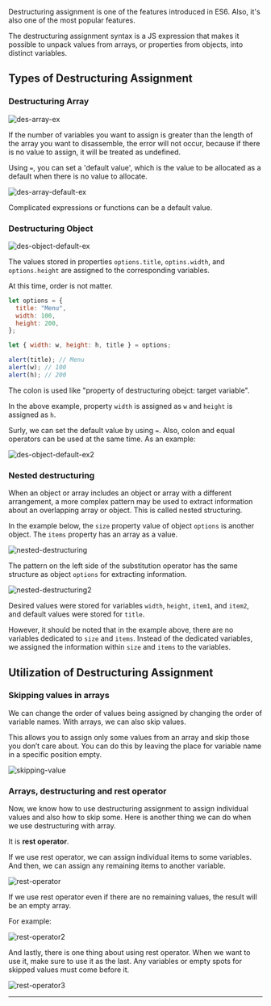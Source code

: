 Destructuring assignment is one of the features introduced in ES6. Also, it's also one of the most popular features.

The destructuring assignment syntax is a JS expression that makes it possible to unpack values from arrays, or properties from objects, into distinct variables.

## Types of Destructuring Assignment

### Destructuring Array

![des-array-ex](https://github.com/user-attachments/assets/7237694e-89dd-43be-9203-293604ee7271)

If the number of variables you want to assign is greater than the length of the array you want to disassemble, the error will not occur, because if there is no value to assign, it will be treated as undefined.

Using `=`, you can set a 'default value', which is the value to be allocated as a default when there is no value to allocate.

![des-array-default-ex](https://github.com/user-attachments/assets/90190409-445c-4478-b368-df37f163973b)

Complicated expressions or functions can be a default value.

### Destructuring Object

![des-object-default-ex](https://github.com/user-attachments/assets/16f3b0c6-e267-4b01-b67b-6c499c410ba9)

The values stored in properties `options.title`, `optins.width`, and `options.height` are assigned to the corresponding variables.

At this time, order is not matter.

```jsx
let options = {
  title: "Menu",
  width: 100,
  height: 200,
};

let { width: w, height: h, title } = options;

alert(title); // Menu
alert(w); // 100
alert(h); // 200
```

The colon is used like "property of destructuring obejct: target variable".

In the above example, property `width` is assigned as `w` and `height` is assigned as `h`.

Surly, we can set the default value by using `=`. Also, colon and equal operators can be used at the same time. As an example:

![des-object-default-ex2](https://github.com/user-attachments/assets/bc14a5bb-7f31-41ca-9472-12a5c7a5ca42)

### Nested destructuring

When an object or array includes an object or array with a different arrangement, a more complex pattern may be used to extract information about an overlapping array or object. This is called nested structuring.

In the example below, the `size` property value of object `options` is another object. The `items` property has an array as a value.

![nested-destructuring](https://github.com/user-attachments/assets/481d0bb9-3026-4357-b916-87efb3749784)

The pattern on the left side of the substitution operator has the same structure as object `options` for extracting information.

![nested-destructuring2](https://github.com/user-attachments/assets/4bc3e28c-21eb-4e92-9bc3-cfa8cb04f627)

Desired values were stored for variables `width`, `height`, `item1`, and `item2`, and default values were stored for `title`.

However, it should be noted that in the example above, there are no variables dedicated to `size` and `items`. Instead of the dedicated variables, we assigned the information within `size` and `items` to the variables.

## Utilization of Destructuring Assignment

### Skipping values in arrays

We can change the order of values being assigned by changing the order of variable names. With arrays, we can also skip values.

This allows you to assign only some values from an array and skip those you don’t care about. You can do this by leaving the place for variable name in a specific position empty.

![skipping-value](https://github.com/user-attachments/assets/5b1cda21-4fbb-405f-8bcd-0a898c22938a)

### Arrays, destructuring and rest operator

Now, we know how to use destructuring assignment to assign individual values and also how to skip some. Here is another thing we can do when we use destructuring with array.

It is **rest operator**.

If we use rest operator, we can assign individual items to some variables. And then, we can assign any remaining items to another variable.

![rest-operator](https://github.com/user-attachments/assets/15594ddb-956c-48e3-9a5a-8cb496ef4d79)

If we use rest operator even if there are no remaining values, the result will be an empty array.

For example:

![rest-operator2](https://github.com/user-attachments/assets/d3522f05-78c4-416b-bcd5-9774705256ad)

And lastly, there is one thing about using rest operator. When we want to use it, make sure to use it as the last. Any variables or empty spots for skipped values must come before it.

![rest-operator3](https://github.com/user-attachments/assets/810a7ff4-f177-488e-85df-c6f1a7757efb)

---

[](https://developer.mozilla.org/en-US/docs/Web/JavaScript/Reference/Operators/Destructuring_assignment)

[](https://www.linkedin.com/pulse/how-destructuring-assignment-javascript-works-alex-devero/)

[](https://velog.io/@oimne/Javascript-%EA%B5%AC%EC%A1%B0-%EB%B6%84%ED%95%B4-%ED%95%A0%EB%8B%B9)
